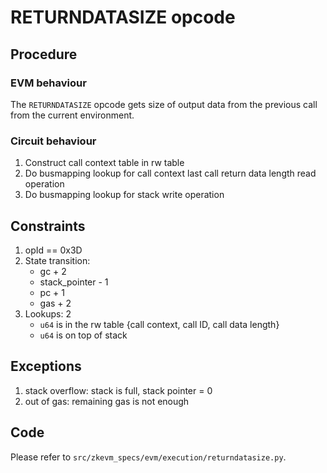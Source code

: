 # RETURNDATASIZE opcode

## Procedure

### EVM behaviour

The `RETURNDATASIZE` opcode gets size of output data from the previous call from the current environment.

### Circuit behaviour

1. Construct call context table in rw table
2. Do busmapping lookup for call context last call return data length read operation
3. Do busmapping lookup for stack write operation

## Constraints

1. opId == 0x3D
2. State transition:
   - gc + 2
   - stack_pointer - 1
   - pc + 1
   - gas + 2
3. Lookups: 2
   - `u64` is in the rw table {call context, call ID, call data length}
   - `u64` is on top of stack

## Exceptions

1. stack overflow: stack is full, stack pointer = 0
2. out of gas: remaining gas is not enough

## Code

Please refer to `src/zkevm_specs/evm/execution/returndatasize.py`.
